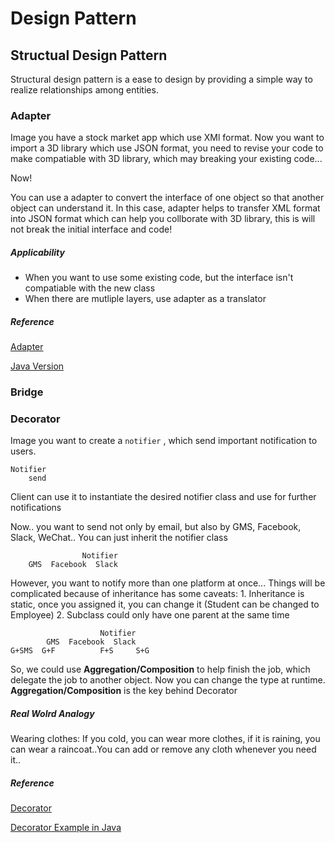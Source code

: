 # Design Pattern

## Structual Design Pattern

Structural design pattern is a ease to design by providing a simple way to realize relationships among entities.



### Adapter

Image you have a stock market app which use XMl format. Now you want to import a 3D library which use JSON format, you need to revise your code to make compatiable with 3D library, which may breaking your existing code...

Now!

You can use a adapter to convert the interface of one object so that another object can understand it. In this case, adapter helps to transfer XML format into JSON format which can help you collborate with 3D library, this is will not break the initial interface and code!

##### Applicability

- When you want to use some existing code, but the interface isn't compatiable with the new class
- When there are mutliple layers, use adapter as a translator

##### Reference

[Adapter](https://refactoring.guru/design-patterns/adapter)

[Java Version](https://refactoring.guru/design-patterns/adapter/java/example)



### Bridge



### Decorator

Image you want to create a  `notifier` , which send important notification to users.

```
Notifier
	send
```

Client can use it to instantiate the desired notifier class and use for further notifications

Now.. you want to send not only by email, but also by GMS, Facebook, Slack, WeChat.. You can just inherit the notifier class

```
				Notifier
	GMS  Facebook  Slack
```

However, you want to notify more than one platform at once... Things will be complicated because of inheritance has some caveats: 1. Inheritance is static, once you assigned it, you can change it (Student can be changed to Employee) 2. Subclass could only have one parent at the same time

```
					Notifier
		GMS  Facebook  Slack
G+SMS  G+F  		F+S	    S+G
```

So, we could use **Aggregation/Composition** to help finish the job, which delegate the job to another object. Now you can change the type at runtime. **Aggregation/Composition** is the key behind Decorator

##### Real Wolrd Analogy

Wearing clothes: If you cold, you can wear more clothes, if it is raining, you can wear a raincoat..You can add or remove any cloth whenever you need it..

##### Reference

[Decorator](https://refactoring.guru/design-patterns/decorator)

[Decorator Example in Java](https://refactoring.guru/design-patterns/decorator/java/example)

